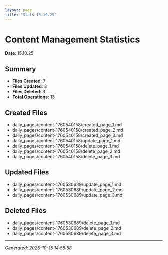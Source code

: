 ```yaml
---
layout: page
title: "Stats 15.10.25"
---
```


# Content Management Statistics

**Date**: 15.10.25

## Summary

- **Files Created**: 7
- **Files Updated**: 3  
- **Files Deleted**: 3
- **Total Operations**: 13

## Created Files

- daily_pages/content-1760540158/created_page_1.md
- daily_pages/content-1760540158/created_page_2.md
- daily_pages/content-1760540158/created_page_3.md
- daily_pages/content-1760540158/update_page_1.md
- daily_pages/content-1760540158/delete_page_1.md
- daily_pages/content-1760540158/delete_page_2.md
- daily_pages/content-1760540158/delete_page_3.md

## Updated Files

- daily_pages/content-1760530689/update_page_1.md
- daily_pages/content-1760530689/update_page_2.md
- daily_pages/content-1760530689/update_page_3.md

## Deleted Files

- daily_pages/content-1760530689/delete_page_1.md
- daily_pages/content-1760530689/delete_page_2.md
- daily_pages/content-1760530689/delete_page_3.md

---
*Generated: 2025-10-15 14:55:58*
